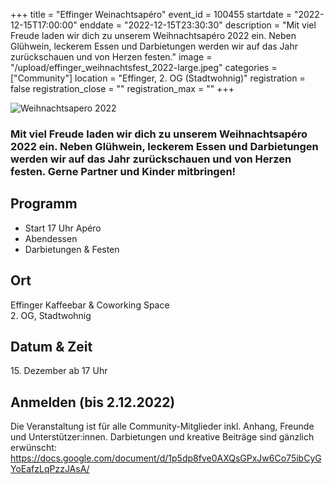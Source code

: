 +++
title = "Effinger Weinachtsapéro"
event_id = 100455
startdate = "2022-12-15T17:00:00"
enddate = "2022-12-15T23:30:30"
description = "Mit viel Freude laden wir dich zu unserem Weihnachtsapéro 2022 ein. Neben Glühwein, leckerem Essen und Darbietungen werden wir auf das Jahr zurückschauen und von Herzen festen."
image = "/upload/effinger_weihnachtsfest_2022-large.jpeg"
categories = ["Community"]
location = "Effinger, 2. OG (Stadtwohnig)"
registration = false
registration_close = ""
registration_max = ""
+++

![Weihnachtsapero 2022](/upload/effinger_weihnachtsfest_2022_large.gif)

### Mit viel Freude laden wir dich zu unserem Weihnachtsapéro 2022 ein. Neben Glühwein, leckerem Essen und Darbietungen werden wir auf das Jahr zurückschauen und von Herzen festen. Gerne Partner und Kinder mitbringen!

## Programm

* Start 17 Uhr Apéro
* Abendessen
* Darbietungen & Festen

## Ort

Effinger Kaffeebar & Coworking Space\
﻿2. OG, Stadtwohnig

## Datum & Zeit

﻿15. Dezember ab 17 Uhr

## Anmelden (bis 2.12.2022)

Die Veranstaltung ist für alle Community-Mitglieder inkl. Anhang, Freunde und Unterstützer:innen.
Darbietungen und kreative Beiträge sind gänzlich erwünscht:\
https://docs.google.com/document/d/1p5dp8fve0AXQsGPxJw6Co75ibCyGYoEafzLqPzzJAsA/
